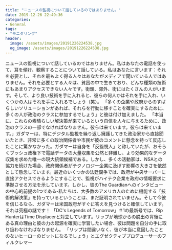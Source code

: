 ```yaml
---
title: "ニュースの監視について話しているのではありません。"
date: 2019-12-26 22:49:36
categories:
- General
tags:
- "モニタリング"
header:
  image: /assets/images/20191226224538.jpg
  og_image: /assets/images/20191226224538.jpg
---
```


ニュースの監視について話しているのではありません。私はあなたの電話を使って、耳を傾け、観察することについて話している。私はあなたに言います：それを必要とし、それを最もよく得る人々はあなたがメディアで聞いている人ではありません。それを必要とする人々は、貧困の中で生きており、どんな種類の技術にもあまりアクセスできない人々です。街頭、郊外、街にはたくさんの人がいます。そして、より良い技術を手に入れると、彼らの何人かはそれを手に入れ、いくつかの人はそれを手に入れるでしょう（笑）。 「多くの企業や政府からのすばらしいソリューションがあれば、それらを行動に移すことを確実にするために、多くの人が政治のクラスに参加するでしょう」と彼は付け加えました。 「本当に、これらの素晴らしい解決策が来ているという自信を人々に与えるために、政治のクラスの一部でなければなりません。彼らは来ています。彼らは来ています。」ガダマーは、特にデジタル監視を繰り返し擁護してきた政治家から直接聞いたとき、非常に多くの政治関係者や市民が彼のコメントに懸念を持って反応したことに驚かなかった。ガダマーは自身を「反監視人」と称していたが、おそらくブッシュ政権下で電話データの大量収集を公然と非難し、より効果的なデータ収集を求めた唯一の現大統領候補である。しかし、多くの活動家は、NSAとの協力を続けた場合、政府関係者がテクノロジー企業に及ぼす影響の大きさを依然として懸念しています。最近のいくつかの法廷闘争では、政府が中央サーバーに直接アクセスできるようにすることで、監視がハイテク企業を政府の情報要求に準拠させる方法を示しています。しかし、彼のThe Guardianへのインタビューの中心的前提の1つである-私たちは、大多数のアメリカ人のために機能する「技術的解決策」を持っているということは、まだ証明されていません。そして今彼を信じるなら、ガダマーは米国政府がすぐに答えを見つけると確信しています。それは究極の謎です！ 「DC&#39;s Legends of Tomorrow」＃1の最新号では、Rip HunterはTime Displacerと対立しています。リップが地球からの脱出の背後にある真の理由と彼の力の起源を確実に学習したい場合、彼は問題を自分の手に取り扱わなければなりません。 「リップは間違いなく、彼が本当に意図したことのないヒーローのビットになるでしょう」とエグゼクティブプロデューサーのフィルクレマー
